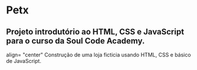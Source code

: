 # Petx 
## Projeto introdutório ao HTML, CSS e JavaScript para o curso da Soul Code Academy. 
<p> align= "center" Construção de uma loja ficticia usando HTML, CSS e básico de JavaScript.</p>
